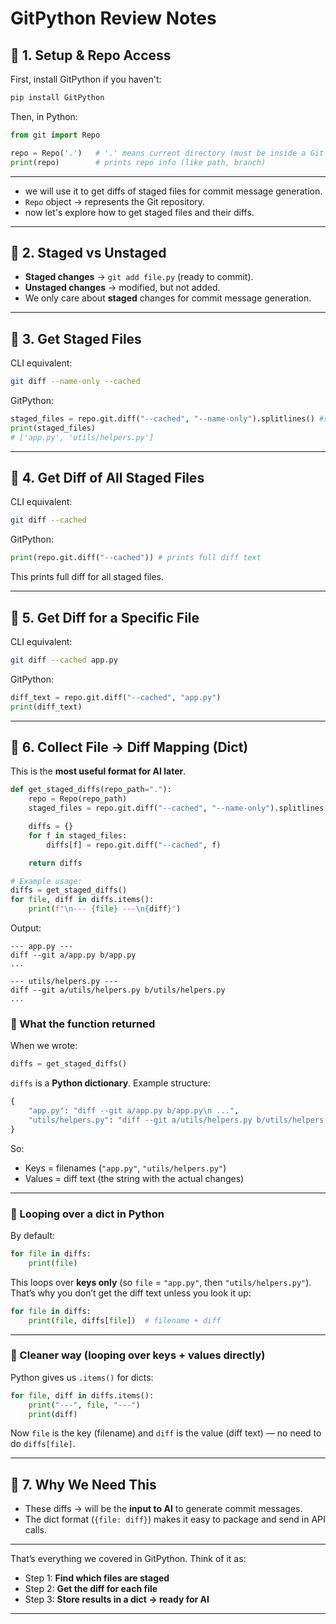 # GitPython Review Notes

## 🔹 1. Setup & Repo Access
First, install GitPython if you haven't:

```bash
pip install GitPython
```

Then, in Python:

```python
from git import Repo

repo = Repo('.')   # '.' means current directory (must be inside a Git repo)
print(repo)        # prints repo info (like path, branch)
```

---
- we will use it to get diffs of staged files for commit message generation.
- `Repo` object → represents the Git repository.
- now let's explore how to get staged files and their diffs.
---
## 🔹 2. Staged vs Unstaged

* **Staged changes** → `git add file.py` (ready to commit).
* **Unstaged changes** → modified, but not added.
* We only care about **staged** changes for commit message generation.

---

## 🔹 3. Get Staged Files

CLI equivalent:

```bash
git diff --name-only --cached
```

GitPython:

```python
staged_files = repo.git.diff("--cached", "--name-only").splitlines() #splitlines() to get list
print(staged_files)
# ['app.py', 'utils/helpers.py']
```

---

## 🔹 4. Get Diff of All Staged Files

CLI equivalent:

```bash
git diff --cached
```

GitPython:

```python
print(repo.git.diff("--cached")) # prints full diff text
```

This prints full diff for all staged files.

---

## 🔹 5. Get Diff for a Specific File

CLI equivalent:

```bash
git diff --cached app.py
```

GitPython:

```python
diff_text = repo.git.diff("--cached", "app.py")
print(diff_text)
```

---

## 🔹 6. Collect File → Diff Mapping (Dict)

This is the **most useful format for AI later**.

```python
def get_staged_diffs(repo_path="."):
    repo = Repo(repo_path)
    staged_files = repo.git.diff("--cached", "--name-only").splitlines()

    diffs = {}
    for f in staged_files:
        diffs[f] = repo.git.diff("--cached", f)

    return diffs

# Example usage:
diffs = get_staged_diffs()
for file, diff in diffs.items():
    print(f"\n--- {file} ---\n{diff}")
```

Output:

```
--- app.py ---
diff --git a/app.py b/app.py
...

--- utils/helpers.py ---
diff --git a/utils/helpers.py b/utils/helpers.py
...
```
### 🔹 What the function returned

When we wrote:

```python
diffs = get_staged_diffs()
```

`diffs` is a **Python dictionary**.
Example structure:

```python
{
    "app.py": "diff --git a/app.py b/app.py\n ...",
    "utils/helpers.py": "diff --git a/utils/helpers.py b/utils/helpers.py\n ..."
}
```

So:

* Keys = filenames (`"app.py"`, `"utils/helpers.py"`)
* Values = diff text (the string with the actual changes)

---

### 🔹 Looping over a dict in Python

By default:

```python
for file in diffs:
    print(file)
```

This loops over **keys only** (so `file` = `"app.py"`, then `"utils/helpers.py"`).
That’s why you don’t get the diff text unless you look it up:

```python
for file in diffs:
    print(file, diffs[file])  # filename + diff
```

---

### 🔹 Cleaner way (looping over keys + values directly)

Python gives us `.items()` for dicts:

```python
for file, diff in diffs.items():
    print("---", file, "---")
    print(diff)
```

Now `file` is the key (filename) and `diff` is the value (diff text) — no need to do `diffs[file]`.

---

## 🔹 7. Why We Need This

* These diffs → will be the **input to AI** to generate commit messages.
* The dict format (`{file: diff}`) makes it easy to package and send in API calls.

---

That’s everything we covered in GitPython.
Think of it as:

* Step 1: **Find which files are staged**
* Step 2: **Get the diff for each file**
* Step 3: **Store results in a dict → ready for AI**

---

